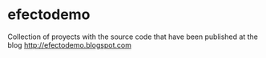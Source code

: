 efectodemo
==========

Collection of proyects with the source code that have been published at the blog http://efectodemo.blogspot.com
